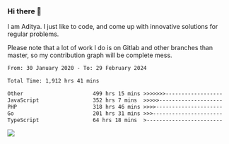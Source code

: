 ### Hi there 👋

I am Aditya. I just like to code, and come up with innovative solutions for regular problems.

Please note that a lot of work I do is on Gitlab and other branches than master, so my contribution graph will be complete mess.

<!--START_SECTION:waka-->

```txt
From: 30 January 2020 - To: 29 February 2024

Total Time: 1,912 hrs 41 mins

Other                      499 hrs 15 mins >>>>>>>------------------   26.10 %
JavaScript                 352 hrs 7 mins  >>>>>--------------------   18.41 %
PHP                        318 hrs 46 mins >>>>---------------------   16.67 %
Go                         201 hrs 31 mins >>>----------------------   10.54 %
TypeScript                 64 hrs 18 mins  >------------------------   03.36 %
```

<!--END_SECTION:waka-->

![](https://komarev.com/ghpvc/?username=BrainBuzzer)
